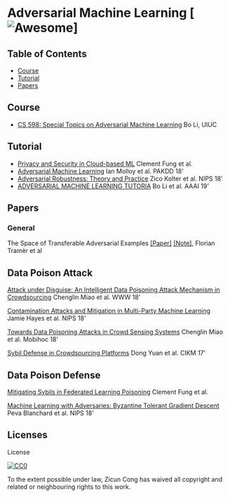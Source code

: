 # Adversarial Machine Learning [![Awesome](https://cdn.rawgit.com/sindresorhus/awesome/d7305f38d29fed78fa85652e3a63e154dd8e8829/media/badge.svg)]

## Table of Contents
 - [Course](#course)
 - [Tutorial](#tutorial)
 - [Papers](#papers)

## Course
* [CS 598:  Special Topics on Adversarial Machine Learning](http://www.crystal-boli.com/teaching.html) Bo Li, UIUC

## Tutorial
* [Privacy and Security in Cloud-based ML](https://www.cs.ubc.ca/~bestchai/teaching/cs416_2018w1/lectures/Private-ML-in-the-Cloud-oct23.pdf) Clement Fung et al.
* [Adversarial Machine Learning](http://www.research.ibm.com/labs/ireland/nemesis2018/pdf/tutorial.pdf) Ian Molloy et al. PAKDD 18'
* [Adversarial Robustness: Theory and Practice](https://adversarial-ml-tutorial.org) Zico Kolter et al. NIPS 18'
* [ADVERSARIAL MACHINE LEARNING TUTORIA](https://aaai18adversarial.github.io) Bo Li et al. AAAI 19'

## Papers

### General

The Space of Transferable Adversarial Examples [\[Paper\]](https://arxiv.org/abs/1704.03453) [\[Note\]](https://minzc.github.io/the-space-of-transferable-adversarial-examples.html), Florian Tramèr et al

## Data Poison Attack

[Attack under Disguise: An Intelligent Data Poisoning Attack Mechanism in Crowdsourcing](https://dl.acm.org/citation.cfm?id=3186032) 	Chenglin Miao et al. WWW 18'

[Contamination Attacks and Mitigation in Multi-Party Machine Learning](https://arxiv.org/abs/1901.02402) Jamie Hayes et al. NIPS 18'

[Towards Data Poisoning Attacks in Crowd Sensing Systems](https://dl.acm.org/citation.cfm?id=3209594) 	Chenglin Miao et al. Mobihoc 18'

[Sybil Defense in Crowdsourcing Platforms](https://zhydhkcws.github.io/sybil_defense_cikm.pdf) Dong Yuan et al. CIKM 17'

## Data Poison Defense

[Mitigating Sybils in Federated Learning Poisoning](https://arxiv.org/abs/1808.04866) 
Clement Fung et al.

[Machine Learning with Adversaries: Byzantine Tolerant Gradient Descent](https://papers.nips.cc/paper/6617-machine-learning-with-adversaries-byzantine-tolerant-gradient-descent.pdf) Peva Blanchard et al. NIPS 18'
## Licenses
License

[![CC0](http://i.creativecommons.org/p/zero/1.0/88x31.png)](http://creativecommons.org/publicdomain/zero/1.0/)

To the extent possible under law, Zicun Cong has waived all copyright and related or neighbouring rights to this work.


